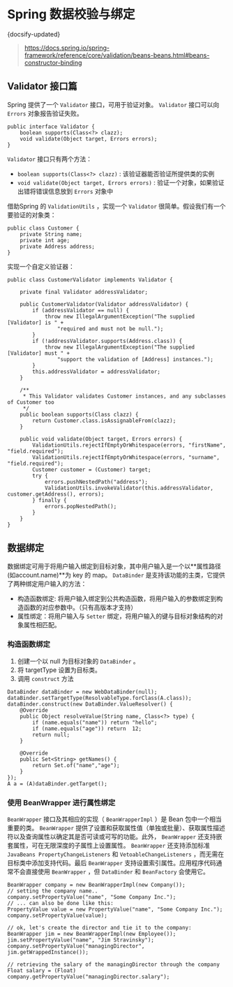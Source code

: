 #  Spring 数据校验与绑定
{docsify-updated}

> https://docs.spring.io/spring-framework/reference/core/validation/beans-beans.html#beans-constructor-binding

## Validator 接口篇
Spring 提供了一个 `Validator` 接口，可用于验证对象。 `Validator` 接口可以向 `Errors` 对象报告验证失败。
```
public interface Validator {
	boolean supports(Class<?> clazz);
	void validate(Object target, Errors errors);
}
```
`Validator` 接口只有两个方法：
+ `boolean supports(Class<?> clazz)` : 该验证器能否验证所提供类的实例
+ `void validate(Object target, Errors errors)` : 验证一个对象，如果验证出错将错误信息放到 `Errors` 对象中

借助Spring 的 `ValidationUtils` ，实现一个 `Validator` 很简单。假设我们有一个要验证的对象类：
```
public class Customer {
	private String name;
	private int age;
	private Address address;
}
```

实现一个自定义验证器：
```
public class CustomerValidator implements Validator {

	private final Validator addressValidator;

	public CustomerValidator(Validator addressValidator) {
		if (addressValidator == null) {
			throw new IllegalArgumentException("The supplied [Validator] is " +
				"required and must not be null.");
		}
		if (!addressValidator.supports(Address.class)) {
			throw new IllegalArgumentException("The supplied [Validator] must " +
				"support the validation of [Address] instances.");
		}
		this.addressValidator = addressValidator;
	}

	/**
	 * This Validator validates Customer instances, and any subclasses of Customer too
	 */
	public boolean supports(Class clazz) {
		return Customer.class.isAssignableFrom(clazz);
	}

	public void validate(Object target, Errors errors) {
		ValidationUtils.rejectIfEmptyOrWhitespace(errors, "firstName", "field.required");
		ValidationUtils.rejectIfEmptyOrWhitespace(errors, "surname", "field.required");
		Customer customer = (Customer) target;
		try {
			errors.pushNestedPath("address");
			ValidationUtils.invokeValidator(this.addressValidator, customer.getAddress(), errors);
		} finally {
			errors.popNestedPath();
		}
	}
}
```

## 数据绑定
数据绑定可用于将用户输入绑定到目标对象，其中用户输入是一个以**属性路径(如account.name)**为 key 的 map。 `DataBinder` 是支持该功能的主类，它提供了两种绑定用户输入的方法：
+ 构造函数绑定: 将用户输入绑定到公共构造函数，将用户输入的参数绑定到构造函数的对应参数中。（只有高版本才支持）
+ 属性绑定：将用户输入与 `Setter` 绑定，将用户输入的键与目标对象结构的对象属性相匹配。


### 构造函数绑定
1. 创建一个以 null 为目标对象的 `DataBinder` 。
2. 将 targetType 设置为目标类。
3. 调用 `construct` 方法
```
DataBinder dataBinder = new WebDataBinder(null);
dataBinder.setTargetType(ResolvableType.forClass(A.class));
dataBinder.construct(new DataBinder.ValueResolver() {
    @Override
    public Object resolveValue(String name, Class<?> type) {
        if (name.equals("name")) return "hello";
        if (name.equals("age")) return  12;
        return null;
    }

    @Override
    public Set<String> getNames() {
        return Set.of("name","age");
    }
});
A a = (A)dataBinder.getTarget();
```

### 使用 BeanWrapper 进行属性绑定
`BeanWrapper` 接口及其相应的实现（ `BeanWrapperImpl` ）是 Bean 包中一个相当重要的类。 `BeanWrapper` 提供了设置和获取属性值（单独或批量）、获取属性描述符以及查询属性以确定其是否可读或可写的功能。此外， `BeanWrapper` 还支持嵌套属性，可在无限深度的子属性上设置属性。 `BeanWrapper` 还支持添加标准 `JavaBeans PropertyChangeListeners` 和 `VetoableChangeListeners` ，而无需在目标类中添加支持代码。最后 `BeanWrapper` 支持设置索引属性。应用程序代码通常不会直接使用 `BeanWrapper` ，但 `DataBinder` 和 `BeanFactory` 会使用它。
```
BeanWrapper company = new BeanWrapperImpl(new Company());
// setting the company name..
company.setPropertyValue("name", "Some Company Inc.");
// ... can also be done like this:
PropertyValue value = new PropertyValue("name", "Some Company Inc.");
company.setPropertyValue(value);

// ok, let's create the director and tie it to the company:
BeanWrapper jim = new BeanWrapperImpl(new Employee());
jim.setPropertyValue("name", "Jim Stravinsky");
company.setPropertyValue("managingDirector", jim.getWrappedInstance());

// retrieving the salary of the managingDirector through the company
Float salary = (Float) company.getPropertyValue("managingDirector.salary");
```